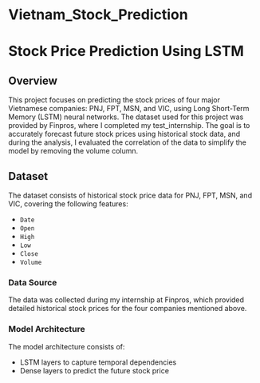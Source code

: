 # Vietnam_Stock_Prediction
# Stock Price Prediction Using LSTM

## Overview
This project focuses on predicting the stock prices of four major Vietnamese companies: PNJ, FPT, MSN, and VIC, using Long Short-Term Memory (LSTM) neural networks. The dataset used for this project was provided by Finpros, where I completed my test_internship. The goal is to accurately forecast future stock prices using historical stock data, and during the analysis, I evaluated the correlation of the data to simplify the model by removing the volume column.

## Dataset
The dataset consists of historical stock price data for PNJ, FPT, MSN, and VIC, covering the following features:
- `Date`
- `Open`
- `High`
- `Low`
- `Close`
- `Volume`

### Data Source
The data was collected during my internship at Finpros, which provided detailed historical stock prices for the four companies mentioned above.


### Model Architecture
The model architecture consists of:
- LSTM layers to capture temporal dependencies
- Dense layers to predict the future stock price

